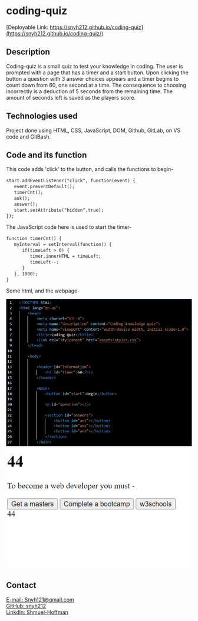 # coding-quiz

[Deployable Link: https://snyh212.github.io/coding-quiz](https://snyh212.github.io/coding-quiz/)

## Description

Coding-quiz is a small quiz to test your knowledge in coding. The user is prompted with a page that has a timer and a start button. Upon clicking the button a question with 3 answer choices appears and a timer begins to count down from 60, one second at a time. The consequence to choosing incorrectly is a deduction of 5 seconds from the remaining time. The amount of seconds left is saved as the players score.


## Technologies used

Project done using HTML, CSS, JavaScript, DOM, Github, GitLab, on VS code and GitBash.


## Code and its function
This code adds 'click' to the button, and calls the functions to begin-
```
start.addEventListener("click", function(event) {
   event.preventDefault();
   timerCnt();
   ask();
   answer();
   start.setAttribute("hidden",true);
});
```
The JavaScript code here is used to start the timer-
```
function timerCnt() {
   myInterval = setInterval(function() {
      if(timeLeft > 0) {
         timer.innerHTML = timeLeft;
         timeLeft--;
      }
   }, 1000);
}
```
Some html, and the webpage-

<img src="assets\images\Screenshot 2022-06-29 011454.png">
<img src="assets\images\Screenshot 2022-06-29 011214.png">


## Contact

[E-mail: Snyh121@gmail.com](mailto:snyh121@gmail.com")  
[GitHub: snyh212](https://r.search.yahoo.com/_ylt=AwrJ6yegl7JipfcAzB5XNyoA;_ylu=Y29sbwNiZjEEcG9zAzEEdnRpZAMEc2VjA3Ny/RV=2/RE=1655900193/RO=10/RU=https%3a%2f%2fgithub.com%2fsnyh212/RK=2/RS=jAFa0VbZnIusPrwj.ZmIx9gZ3AA-)  
[LinkdIn: Shmuel-Hoffman](https://www.linkedin.com/in/shmuel-hoffman-254b0223b?lipi=urn%3Ali%3Apage%3Ad_flagship3_profile_view_base_contact_details%3BS2rg0PtBTLeG2szT2ZbGmg%3D%3D)